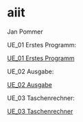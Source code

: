 # aiit
Jan Pommer

UE_01 Erstes Programm:

[UE_01 Erstes Programm](https://github.com/pomjam18/aiit/tree/master/2ahme/ue01_gcc)

UE_02 Ausgabe:

[UE_02 Ausgabe](https://github.com/pomjam18/aiit/tree/master/2ahme/ue02_ausgabe)

UE_03 Taschenrechner:

[UE_03 Taschenrechner](https://github.com/pomjam18/aiit/tree/master/2ahme/ue_03%20taschenrechner)

